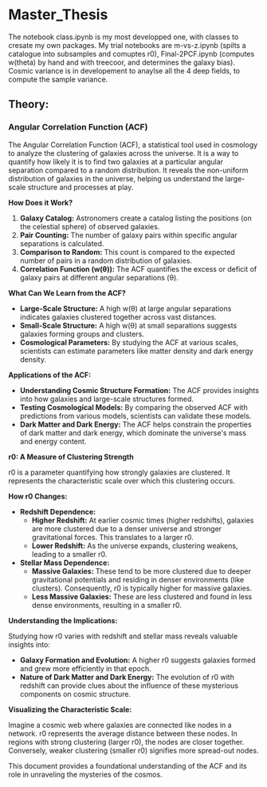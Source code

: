 # Master_Thesis

The notebook class.ipynb is my most developped one, with classes to cresate my own packages.
My trial notebooks are m-vs-z.ipynb (spilts a catalogue into subsamples and comuptes r0), Final-2PCF.ipynb (computes w(theta) by hand and with treecoor, and determines the galaxy bias).
Cosmic variance is in developement to anaylse all the 4 deep fields, to compute the sample variance.


## Theory: 
### Angular Correlation Function (ACF)

The Angular Correlation Function (ACF), a statistical tool used in cosmology to analyze the clustering of galaxies across the universe. It is a way to quantify how likely it is to find two galaxies at a particular angular separation compared to a random distribution. It reveals the non-uniform distribution of galaxies in the universe, helping us understand the large-scale structure and processes at play.

**How Does it Work?**

1. **Galaxy Catalog:** Astronomers create a catalog listing the positions (on the celestial sphere) of observed galaxies.
2. **Pair Counting:** The number of galaxy pairs within specific angular separations is calculated.
3. **Comparison to Random:** This count is compared to the expected number of pairs in a random distribution of galaxies.
4. **Correlation Function (w(θ)):** The ACF quantifies the excess or deficit of galaxy pairs at different angular separations (θ).

**What Can We Learn from the ACF?**

* **Large-Scale Structure:** A high w(θ) at large angular separations indicates galaxies clustered together across vast distances.
* **Small-Scale Structure:** A high w(θ) at small separations suggests galaxies forming groups and clusters.
* **Cosmological Parameters:** By studying the ACF at various scales, scientists can estimate parameters like matter density and dark energy density.


**Applications of the ACF:**

* **Understanding Cosmic Structure Formation:** The ACF provides insights into how galaxies and large-scale structures formed.
* **Testing Cosmological Models:** By comparing the observed ACF with predictions from various models, scientists can validate these models.
* **Dark Matter and Dark Energy:** The ACF helps constrain the properties of dark matter and dark energy, which dominate the universe's mass and energy content.

**r0: A Measure of Clustering Strength**

r0 is a parameter quantifying how strongly galaxies are clustered. It represents the characteristic scale over which this clustering occurs.

**How r0 Changes:**

* **Redshift Dependence:**
    * **Higher Redshift:** At earlier cosmic times (higher redshifts), galaxies are more clustered due to a denser universe and stronger gravitational forces. This translates to a larger r0.
    * **Lower Redshift:** As the universe expands, clustering weakens, leading to a smaller r0.
* **Stellar Mass Dependence:**
    * **Massive Galaxies:** These tend to be more clustered due to deeper gravitational potentials and residing in denser environments (like clusters). Consequently, r0 is typically higher for massive galaxies.
    * **Less Massive Galaxies:** These are less clustered and found in less dense environments, resulting in a smaller r0.

**Understanding the Implications:**

Studying how r0 varies with redshift and stellar mass reveals valuable insights into:

* **Galaxy Formation and Evolution:** A higher r0 suggests galaxies formed and grew more efficiently in that epoch.
* **Nature of Dark Matter and Dark Energy:** The evolution of r0 with redshift can provide clues about the influence of these mysterious components on cosmic structure.

**Visualizing the Characteristic Scale:**

Imagine a cosmic web where galaxies are connected like nodes in a network. r0 represents the average distance between these nodes. In regions with strong clustering (larger r0), the nodes are closer together. Conversely, weaker clustering (smaller r0) signifies more spread-out nodes. 

This document provides a foundational understanding of the ACF and its role in unraveling the mysteries of the cosmos.